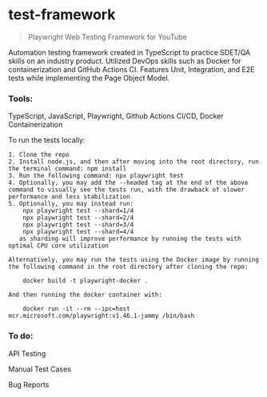# test-framework
> Playwright Web Testing Framework for YouTube


Automation testing framework created in TypeScript to practice SDET/QA skills on an industry product. Utilized DevOps skills such as Docker for containerization and GitHub Actions CI. Features Unit, Integration, and E2E tests while implementing the Page Object Model.


### Tools:
TypeScript, JavaScript, Playwright, Github Actions CI/CD, Docker Containerization

To run the tests locally:

    1. Clone the repo
    2. Install node.js, and then after moving into the root directory, run the terminal command: npm install
    3. Run the following command: npx playwright test
    4. Optionally, you may add the --headed tag at the end of the above command to visually see the tests run, with the drawback of slower performance and less stabilization
    5. Optionally, you may instead run:
        npx playwright test --shard=1/4
        npx playwright test --shard=2/4
        npx playwright test --shard=3/4
        npx playwright test --shard=4/4 
       as sharding will improve performance by running the tests with optimal CPU core utilization

    Alternatively, you may run the tests using the Docker image by running the following command in the root directory after cloning the repo:

        docker build -t playwright-docker .

    And then running the docker container with:

        docker run -it --rm --ipc=host mcr.microsoft.com/playwright:v1.46.1-jammy /bin/bash

### To do:

API Testing

Manual Test Cases

Bug Reports